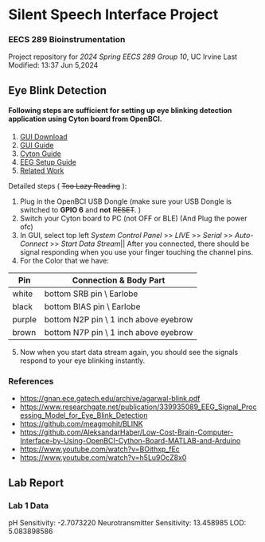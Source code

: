 # Silent Speech Interface Project 
### EECS 289 Bioinstrumentation
Project repository for *2024 Spring EECS 289 Group 10*, UC Irvine
Last Modified: 13:37 Jun 5,2024
## Eye Blink Detection
#### Following steps are sufficient for setting up eye blinking detection application using Cyton board from OpenBCI.
1. [GUI Download](https://openbci.com/downloads)
2. [GUI Guide](https://docs.openbci.com/Software/OpenBCISoftware/GUIDocs/#installing-the-openbci-gui-as-a-standalone-application)
3. [Cyton Guide](https://docs.openbci.com/GettingStarted/Boards/CytonGS/)
4. [EEG Setup Guide](https://docs.openbci.com/GettingStarted/Biosensing-Setups/EEGSetup/)
5. [Related Work](https://openbci.com/community/eog-eye-movement-blink-detection-with-the-openbci-cyton/)

Detailed steps ( ~~Too Lazy Reading~~ ):
1. Plug in the OpenBCI USB Dongle (make sure your USB Dongle is switched to **GPIO 6** and **not** ~~RESET~~. )
2. Switch your Cyton board to PC (not OFF or BLE) (And Plug the power ofc)
3. In GUI, select top left 
*System Control Panel* >> *LIVE* >> *Serial* >> *Auto-Connect* >> *Start Data Stream*|| After you connected, there should be signal responding when you use your finger touching the channel pins.
4. For the Color that we have:

| Pin | Connection & Body Part|
| ----------- | ----------- |
| white | bottom SRB pin \ Earlobe|
| black | bottom BIAS pin \ Earlobe|
| purple| bottom N2P pin \ 1 inch above eyebrow|
| brown | bottom N7P pin \ 1 inch above eyebrow|

5. Now when you start data stream again, you should see the signals respond to your eye blinking instantly. 


### References
- https://gnan.ece.gatech.edu/archive/agarwal-blink.pdf
- https://www.researchgate.net/publication/339935089_EEG_Signal_Processing_Model_for_Eye_Blink_Detection
- https://github.com/meagmohit/BLINK
- https://github.com/AleksandarHaber/Low-Cost-Brain-Computer-Interface-by-Using-OpenBCI-Cython-Board-MATLAB-and-Arduino
- https://www.youtube.com/watch?v=BOithxp_fEc
- https://www.youtube.com/watch?v=h5Lu9OcZ8x0

## Lab Report
### Lab 1 Data
pH Sensitivity: -2.7073220
Neurotransmitter Sensitivity: 13.458985
LOD: 5.083898586